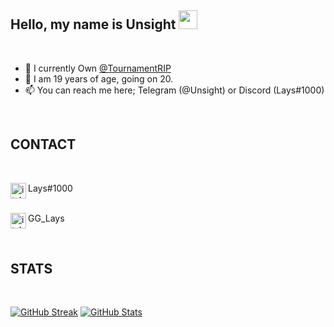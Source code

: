 ## Hello, my name is Unsight <img src="https://raw.githubusercontent.com/aemmadi/aemmadi/master/wave.gif" width="30px">

</br>

- 🔭 I currently Own [@TournamentRIP](https://github.com/TournamentRIP)
- 🌱 I am 19 years of age, going on 20.  
- 📫 You can reach me here; Telegram (@Unsight) or Discord (Lays#1000)

</br>

## CONTACT

</br>

<img align="left" alt="itsLays" target="_blank" width="25px" src="https://raw.githubusercontent.com/anuraghazra/anuraghazra/master/assets/discord-round.svg"/> Lays#1000

</br><img align="left" alt="itsLays" target="_blank" width="25px" src="https://raw.githubusercontent.com/anuraghazra/anuraghazra/master/assets/twitter.svg"/> GG_Lays

</br>

## STATS

</br>

[![GitHub Streak](http://github-readme-streak-stats.herokuapp.com?user=itsLays&theme=radical&ring=9F00DD&fire=DD2727)](https://git.io/streak-stats)
[![GitHub Stats](https://github-readme-stats.vercel.app/api?username=itsLays&show_icons=true&count_private=true&include_all_commits=true&theme=radical)](https://github.com/itsLays/)
